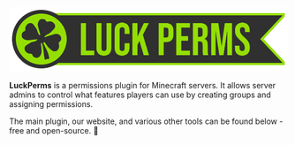![](https://raw.githubusercontent.com/LuckPerms/branding/master/banner/banner.svg)

**LuckPerms** is a permissions plugin for Minecraft servers. It allows server admins to control what features players can use by creating groups and assigning permissions.

The main plugin, our website, and various other tools can be found below - free and open-source. :tada:
